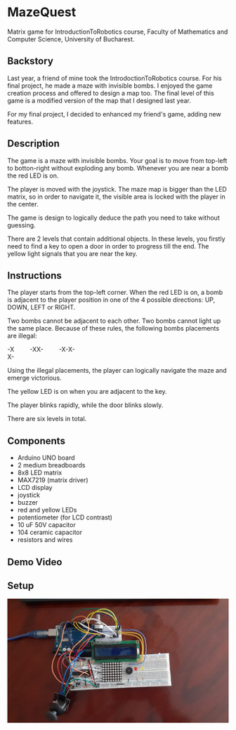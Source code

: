 # MazeQuest
Matrix game for IntroductionToRobotics course, Faculty of Mathematics and Computer Science, University of Bucharest.

## Backstory
Last year, a friend of mine took the IntrodoctionToRobotics course. For his final project, he made a maze with invisible bombs.
I enjoyed the game creation process and offered to design a map too. The final level of this game is a modified version of the map that I designed last year.

For my final project, I decided to enhanced my friend's game, adding new features.

## Description
The game is a maze with invisible bombs. Your goal is to move from top-left to botton-right without exploding any bomb.
Whenever you are near a bomb the red LED is on.

The player is moved with the joystick. The maze map is bigger than the LED matrix, so in order to navigate it, the visible
area is locked with the player in the center.

The game is design to logically deduce the path you need to take without guessing.

There are 2 levels that contain additional objects. In these levels, you firstly need to find a key to open a door in order to progress till the end.
The yellow light signals that you are near the key.

## Instructions
The player starts from the top-left corner. When the red LED is on, a bomb is adjacent to the player position in one of the 4 possible directions: UP, DOWN, LEFT or RIGHT.

Two bombs cannot be adjacent to each other. Two bombs cannot light up the same place. Because of these rules, the following bombs placements are illegal:

-X &nbsp; &nbsp; &nbsp; &nbsp; -XX- &nbsp; &nbsp; &nbsp; &nbsp; -X-X- <br/> X-

Using the illegal placements, the player can logically navigate the maze and emerge victorious.

The yellow LED is on when you are adjacent to the key.

The player blinks rapidly, while the door blinks slowly.

There are six levels in total.

## Components
* Arduino UNO board
* 2 medium breadboards
* 8x8 LED matrix
* MAX7219 (matrix driver)
* LCD display
* joystick
* buzzer
* red and yellow LEDs
* potentiometer (for LCD contrast)
* 10 uF 50V capacitor
* 104 ceramic capacitor
* resistors and wires

## Demo Video

## Setup
![Setup](https://github.com/NFJJunior/MazeQuest/blob/main/setup.jpeg)

